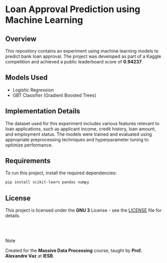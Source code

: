 # Loan Approval Prediction using Machine Learning

## Overview
This repository contains an experiment using machine learning models to predict bank loan approval. The project was developed as part of a Kaggle competition and achieved a public leaderboard score of **0.94237**.

## Models Used
- Logistic Regression
- GBT Classifier (Gradient Boosted Trees)

## Implementation Details
The dataset used for this experiment includes various features relevant to loan applications, such as applicant income, credit history, loan amount, and employment status. The models were trained and evaluated using appropriate preprocessing techniques and hyperparameter tuning to optimize performance.

## Requirements
To run this project, install the required dependencies:

```bash
pip install scikit-learn pandas numpy
```

## License
This project is licensed under the **GNU 3** License - see the [LICENSE](LICENSE) file for details.

<br><br>

> [!NOTE]
> Created for the **Massive Data Processing** course, taught by **Prof. Alexandre Vaz** at **IESB**.
